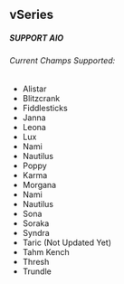## vSeries

##### SUPPORT AIO
###### Current Champs Supported: 
- Alistar
- Blitzcrank
- Fiddlesticks
- Janna
- Leona
- Lux
- Nami
- Nautilus
- Poppy
- Karma
- Morgana
- Nami
- Nautilus
- Sona
- Soraka
- Syndra
- Taric (Not Updated Yet)
- Tahm Kench
- Thresh
- Trundle
